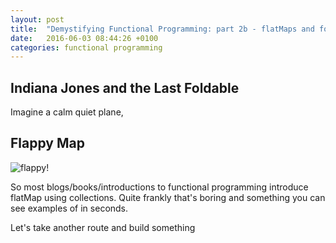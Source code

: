 ```yaml
---
layout: post
title:  "Demystifying Functional Programming: part 2b - flatMaps and folds"
date:   2016-06-03 08:44:26 +0100
categories: functional programming
---
```



## Indiana Jones and the Last Foldable

Imagine a calm quiet plane, 




## Flappy Map

![flappy!](https://media.giphy.com/media/euuaA2cwLEUuI/giphy.gif)

So most blogs/books/introductions to functional programming introduce flatMap using collections. Quite frankly that's boring and something you can see examples of in seconds.

Let's take another route and build something
